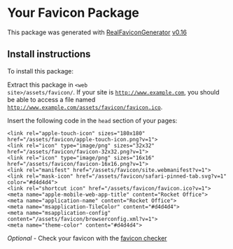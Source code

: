 # Your Favicon Package

This package was generated with [RealFaviconGenerator](https://realfavicongenerator.net/) [v0.16](https://realfavicongenerator.net/change_log#v0.16)

## Install instructions

To install this package:

Extract this package in <code>&lt;web site&gt;/assets/favicon/</code>. If your site is <code>http://www.example.com</code>, you should be able to access a file named <code>http://www.example.com/assets/favicon/favicon.ico</code>.

Insert the following code in the `head` section of your pages:

    <link rel="apple-touch-icon" sizes="180x180" href="/assets/favicon/apple-touch-icon.png?v=1">
    <link rel="icon" type="image/png" sizes="32x32" href="/assets/favicon/favicon-32x32.png?v=1">
    <link rel="icon" type="image/png" sizes="16x16" href="/assets/favicon/favicon-16x16.png?v=1">
    <link rel="manifest" href="/assets/favicon/site.webmanifest?v=1">
    <link rel="mask-icon" href="/assets/favicon/safari-pinned-tab.svg?v=1" color="#d4d4d4">
    <link rel="shortcut icon" href="/assets/favicon/favicon.ico?v=1">
    <meta name="apple-mobile-web-app-title" content="Rocket Office">
    <meta name="application-name" content="Rocket Office">
    <meta name="msapplication-TileColor" content="#d4d4d4">
    <meta name="msapplication-config" content="/assets/favicon/browserconfig.xml?v=1">
    <meta name="theme-color" content="#d4d4d4">

*Optional* - Check your favicon with the [favicon checker](https://realfavicongenerator.net/favicon_checker)